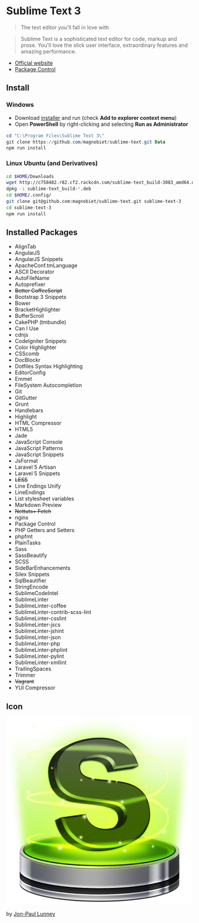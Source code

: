 # Sublime Text 3

> The text editor you'll fall in love with

> Sublime Text is a sophisticated text editor for code, markup and prose.
You'll love the slick user interface, extraordinary features and amazing performance.

* [Official website](http://www.sublimetext.com/3)
* [Package Control](https://sublime.wbond.net/)

## Install

### Windows

- Download [installer](http://c758482.r82.cf2.rackcdn.com/Sublime%20Text%20Build%203083%20x64%20Setup.exe) and run (check **Add to explorer context menu**)
- Open **PowerShell** by right-clicking and selecting **Run as Administrator**

```powershell
cd "C:\Program Files\Sublime Text 3\"
git clone https://github.com/magnobiet/sublime-text.git Data
npm run install
```

### Linux Ubuntu (and Derivatives)

```bash
cd $HOME/Downloads
wget http://c758482.r82.cf2.rackcdn.com/sublime-text_build-3083_amd64.deb
dpkg -i sublime-text_build-*.deb
cd $HOME/.config/
git clone git@github.com:magnobiet/sublime-text.git sublime-text-3
cd sublime-text-3
npm run install
```

## Installed Packages
* AlignTab
* AngularJS
* AngularJS Snippets
* ApacheConf.tmLanguage
* ASCII Decorator
* AutoFileName
* Autoprefixer
* ~~Better CoffeeScript~~
* Bootstrap 3 Snippets
* Bower
* BracketHighlighter
* BufferScroll
* CakePHP (tmbundle)
* Can I Use
* cdnjs
* CodeIgniter Snippets
* Color Highlighter
* CSScomb
* DocBlockr
* Dotfiles Syntax Highlighting
* EditorConfig
* Emmet
* FileSystem Autocompletion
* Git
* GitGutter
* Grunt
* Handlebars
* Highlight
* HTML Compressor
* HTML5
* Jade
* JavaScript Console
* JavaScript Patterns
* JavaScript Snippets
* JsFormat
* Laravel 5 Artisan
* Laravel 5 Snippets
* ~~LESS~~
* Line Endings Unify
* LineEndings
* List stylesheet variables
* Markdown Preview
* ~~Nettuts+ Fetch~~
* nginx
* Package Control
* PHP Getters and Setters
* phpfmt
* PlainTasks
* Sass
* SassBeautify
* SCSS
* SideBarEnhancements
* Silex Snippets
* SqlBeautifier
* StringEncode
* SublimeCodeIntel
* SublimeLinter
* SublimeLinter-coffee
* SublimeLinter-contrib-scss-lint
* SublimeLinter-csslint
* SublimeLinter-jscs
* SublimeLinter-jshint
* SublimeLinter-json
* SublimeLinter-php
* SublimeLinter-phplint
* SublimeLinter-pylint
* SublimeLinter-xmllint
* TrailingSpaces
* Trimmer
* ~~Vagrant~~
* YUI Compressor

## Icon

![Sublime Text Icon](https://raw.githubusercontent.com/magnobiet/sublime-text/master/Icons/sublime-text.png)

by [Jon-Paul Lunney](https://dribbble.com/shots/382465-Sublime-Text-2-update-Replacement-Icon)
